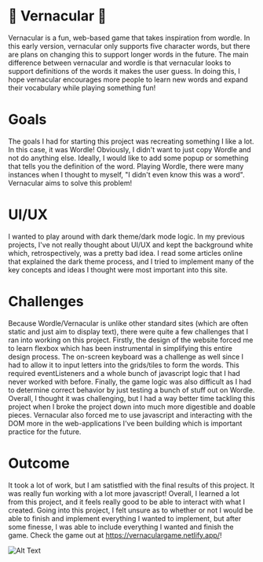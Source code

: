# 🧩 Vernacular 🧩
Vernacular is a fun, web-based game that takes inspiration from wordle. In this early version, vernacular only supports five character words, but there are plans on changing this to support longer words in the future. The main difference between vernacular and wordle is that vernacular looks to support definitions of the words it makes the user guess. In doing this, I hope vernacular encourages more people to learn new words and expand their vocabulary while playing something fun! 

# Goals
The goals I had for starting this project was recreating something I like a lot. In this case, it was Wordle! Obviously, I didn't want to just copy Wordle and not do anything else. Ideally, I would like to add some popup or something that tells you the definition of the word. Playing Wordle, there were many instances when I thought to myself, "I didn't even know this was a word". Vernacular aims to solve this problem!

# UI/UX
I wanted to play around with dark theme/dark mode logic. In my previous projects, I've not really thought about UI/UX and kept the background white which, retrospectively, was a pretty bad idea. I read some articles online that explained the dark theme process, and I tried to implement many of the key concepts and ideas I thought were most important into this site.

# Challenges
Because Wordle/Vernacular is unlike other standard sites (which are often static and just aim to display text), there were quite a few challenges that I ran into working on this project. Firstly, the design of the website forced me to learn flexbox which has been instrumental in simplifying this entire design process. The on-screen keyboard was a challenge as well since I had to allow it to input letters into the grids/tiles to form the words. This required eventListeners and a whole bunch of javascript logic that I had never worked with before. Finally, the game logic was also difficult as I had to determine correct behavior by just testing a bunch of stuff out on Wordle. Overall, I thought it was challenging, but I had a way better time tackling this project when I broke the project down into much more digestible and doable pieces. Vernacular also forced me to use javascript and interacting with the DOM more in the web-applications I've been building which is important practice for the future.

# Outcome
It took a lot of work, but I am satistfied with the final results of this project. It was really fun working with a lot more javascript! Overall, I learned a lot from this project, and it feels really good to be able to interact with what I created. Going into this project, I felt unsure as to whether or not I would be able to finish and implement everything I wanted to implement, but after some finesse, I was able to include everything I wanted and finish the game. Check the game out at https://vernaculargame.netlify.app/!

![Alt Text](https://i.gyazo.com/0c6f141f59a92c151e533fa2cbc9b8c5.gif)
